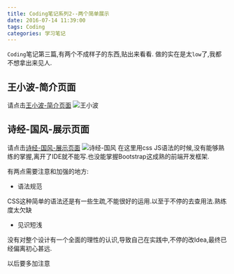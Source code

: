 ```yaml
---
title: Coding笔记系列2--两个简单展示
date: 2016-07-14 11:39:00
tags: Coding
categories: 学习笔记
---
```

`Coding`笔记第三篇,有两个不成样子的东西,贴出来看看.
做的实在是太`low`了,我都不想拿出来见人.

## 王小波-简介页面
请点击[王小波-简介页面](https://codepen.io/xixici/full/YWNqjy/)
![王小波](http://s3-us-west-2.amazonaws.com/i.cdpn.io/693394.YWNqjy.small.63c44205-4c93-479d-84dc-b274b7565034.png)
## 诗经-国风-展示页面
请点击[诗经-国风-展示页面](https://codepen.io/xixici/full/EyZyvV/)
![诗经-国风](http://s3-us-west-2.amazonaws.com/i.cdpn.io/693394.EyZyvV.small.dc4dcce8-e7bd-486a-bf96-f677f905505b.png)
在这里用css JS语法的时候,没有能够熟练的掌握,离开了IDE就不能写.也没能掌握Bootstrap这成熟的前端开发框架.

有两点需要注意和加强的地方:
- 语法规范

CSS这种简单的语法还是有一些生疏,不能很好的运用.以至于不停的去查用法.熟练度太欠缺

- 见识短浅

没有对整个设计有一个全面的理性的认识,导致自己在实践中,不停的改Idea,最终已经偏离初心甚远.

以后要多加注意